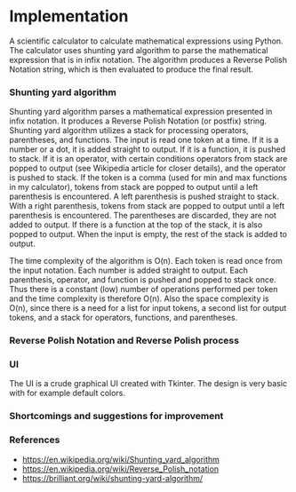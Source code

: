 # Implementation

A scientific calculator to calculate mathematical expressions using Python. The calculator uses shunting yard algorithm to parse the mathematical expression that is in infix notation. The algorithm produces a Reverse Polish Notation string, which is then evaluated to produce the final result. 

### Shunting yard algorithm
Shunting  yard algorithm parses a mathematical expression presented in infix notation. It produces a Reverse Polish Notation (or postfix) string. Shunting yard algorithm utilizes a stack for processing operators, parentheses, and functions. The input is read one token at a time. If it is a number or a dot, it is added straight to output. If it is a function, it is pushed to stack. If it is an operator, with certain conditions operators from stack are popped to output (see Wikipedia article for closer details), and the operator is pushed to stack. If the token is a comma (used for min and max functions in my calculator), tokens from stack are popped to output until a left parenthesis is encountered. A left parenthesis is pushed straight to stack. With a right parenthesis, tokens from stack are popped to output until a left parenthesis is encountered. The parentheses are discarded, they are not added to output. If there is a function at the top of the stack, it is also popped to output. When the input is empty, the rest of the stack is added to output.

The time complexity of the algorithm is O(n). Each token is read once from the input notation. Each number is added straight to output. Each parenthesis, operator, and function is pushed and popped to stack once. Thus there is a constant (low) number of operations performed per token and the time complexity is therefore O(n). Also the space complexity is O(n), since there is a need for a list for input tokens, a second list for output tokens, and a stack for operators, functions, and parentheses. 

### Reverse Polish Notation and Reverse Polish process


### UI
The UI is a crude graphical UI created with Tkinter. The design is very basic with for example default colors. 

### Shortcomings and suggestions for improvement


### References

- https://en.wikipedia.org/wiki/Shunting_yard_algorithm
- https://en.wikipedia.org/wiki/Reverse_Polish_notation
- https://brilliant.org/wiki/shunting-yard-algorithm/